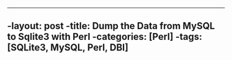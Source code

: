 ----
 -layout: post
 -title: Dump the Data from MySQL to Sqlite3 with Perl
 -categories: [Perl]
 -tags: [SQLite3, MySQL, Perl, DBI]
----


